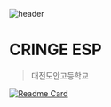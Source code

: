 ![header](https://capsule-render.vercel.app/api?type=waving&color=5532a8&text=dx9&desc=average%20aimbot&fontColor=ffffff&height=300&fontAlignY=40)

# CRINGE ESP
> 대전도안고등학교

[![Readme Card](https://github-readme-stats.vercel.app/api/pin/?username=dx9ware&repo=github-readme-stats)](https://github.com/Lifecream/2022-Ctrl-C-Activities)
